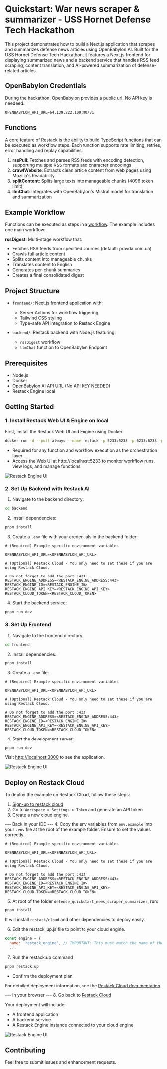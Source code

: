 # Quickstart: War news scraper & summarizer - USS Hornet Defense Tech Hackathon

This project demonstrates how to build a Next.js application that scrapes and summarizes defense news articles using OpenBabylon AI. Built for the USS Hornet Defense Tech Hackathon, it features a Next.js frontend for displaying summarized news and a backend service that handles RSS feed scraping, content translation, and AI-powered summarization of defense-related articles.

## OpenBabylon Credentials

During the hackathon, OpenBabylon provides a public url. No API key is needeed.

```
OPENBABYLON_API_URL=64.139.222.109:80/v1
```

## Functions

A core feature of Restack is the ability to build [TypeScript functions](https://docs.restack.io/libraries/typescript/functions) that can be executed as workflow steps. Each function supports rate limiting, retries, error handling and replay capabilities.

1. **rssPull**: Fetches and parses RSS feeds with encoding detection, supporting multiple RSS formats and character encodings
2. **crawlWebsite**: Extracts clean article content from web pages using Mozilla's Readability
3. **splitContent**: Splits large texts into manageable chunks (4096 token limit)
4. **llmChat**: Integrates with OpenBabylon's Mistral model for translation and summarization

## Example Workflow

Functions can be executed as steps in a [workflow](https://docs.restack.io/features/workflows). The example includes one main workflow:

**rssDigest**: Multi-stage workflow that:

- Fetches RSS feeds from specified sources (default: pravda.com.ua)
- Crawls full article content
- Splits content into manageable chunks
- Translates content to English
- Generates per-chunk summaries
- Creates a final consolidated digest

## Project Structure

- `frontend/`: Next.js frontend application with:

  - Server Actions for workflow triggering
  - Tailwind CSS styling
  - Type-safe API integration to Restack Engine

- `backend/`: Restack backend with Node.js featuring:
  - `rssDigest` workflow
  - `llmChat` function to OpenBabylon Endpoint

## Prerequisites

- Node.js
- Docker
- OpenBabylon AI API URL (No API KEY NEEDED)
- Restack Engine local

## Getting Started

### 1. Install Restack Web UI & Engine on local

First, install the Restack Web UI and Engine using Docker:

```bash
docker run -d --pull always --name restack -p 5233:5233 -p 6233:6233 -p 7233:7233 ghcr.io/restackio/restack:main
```

- Required for any function and workflow execution as the orchestration layer
- Access the Web UI at http://localhost:5233 to monitor workflow runs, view logs, and manage functions

![Restack Engine UI](./restack-engine-ui.png)

### 2. Set Up Backend with Restack AI

1. Navigate to the backend directory:

```bash
cd backend
```

2. Install dependencies:

```bash
pnpm install
```

3. Create a `.env` file with your credentials in the backend folder:

```
# (Required) Example-specific environment variables

OPENBABYLON_API_URL=<OPENBABYLON_API_URL>

# (Optional) Restack Cloud - You only need to set these if you are using Restack Cloud.

# Do not forget to add the port :433
RESTACK_ENGINE_ADDRESS=<RESTACK_ENGINE_ADDRESS:443>
RESTACK_ENGINE_ID=<RESTACK_ENGINE_ID>
RESTACK_ENGINE_API_KEY=<RESTACK_ENGINE_API_KEY>
RESTACK_CLOUD_TOKEN=<RESTACK_CLOUD_TOKEN>
```

4. Start the backend service:

```bash
pnpm run dev
```

### 3. Set Up Frontend

1. Navigate to the frontend directory:

```bash
cd frontend
```

2. Install dependencies:

```bash
pnpm install
```

3. Create a `.env` file:

```
# (Required) Example-specific environment variables

OPENBABYLON_API_URL=<OPENBABYLON_API_URL>

# (Optional) Restack Cloud - You only need to set these if you are using Restack Cloud.

# Do not forget to add the port :433
RESTACK_ENGINE_ADDRESS=<RESTACK_ENGINE_ADDRESS:443>
RESTACK_ENGINE_ID=<RESTACK_ENGINE_ID>
RESTACK_ENGINE_API_KEY=<RESTACK_ENGINE_API_KEY>
RESTACK_CLOUD_TOKEN=<RESTACK_CLOUD_TOKEN>
```

4. Start the development server:

```bash
pnpm run dev
```

Visit [http://localhost:3000](http://localhost:3000) to see the application.

![Restack Engine UI](./frontend.png)

## Deploy on Restack Cloud

To deploy the example on Restack Cloud, follow these steps:

1. [Sign-up to restack cloud](https:console.restack.io)
2. Go to `Workspace > Settings > Token` and generate an API token
3. Create a new cloud engine.

--- Back in your IDE --- 4. Copy the env variables from `env.example` into your `.env` file at the root of the example folder.
Ensure to set the values correctly.

```
# (Required) Example-specific environment variables

OPENBABYLON_API_URL=<OPENBABYLON_API_URL>

# (Optional) Restack Cloud - You only need to set these if you are using Restack Cloud.

# Do not forget to add the port :433
RESTACK_ENGINE_ADDRESS=<RESTACK_ENGINE_ADDRESS:443>
RESTACK_ENGINE_ID=<RESTACK_ENGINE_ID>
RESTACK_ENGINE_API_KEY=<RESTACK_ENGINE_API_KEY>
RESTACK_CLOUD_TOKEN=<RESTACK_CLOUD_TOKEN>
```

5. At root of the folder `defense_quickstart_news_scraper_summarizer`, run:

```bash
pnpm install
```

It will install `restack/cloud` and other dependencies to deploy easily.

6. Edit the restack_up.js file to point to your cloud engine.

```js
const engine = {
  name: 'restack_engine', // IMPORTANT: This must match the name of the engine in the Restack Cloud console.
  ...
```

7. Run the restack:up command

```bash
pnpm restack:up
```

- Confirm the deployment plan

For detailed deployment information, see the [Restack Cloud documentation](https://docs.restack.io/restack-cloud/deployrepo).

--- In your browser --- 8. Go back to [Restack Cloud](https://console.restack.io)

Your deployment will include:

- A frontend application
- A backend service
- A Restack Engine instance connected to your cloud engine

![Restack Engine UI](./restack-cloud-overview.png)

## Contributing

Feel free to submit issues and enhancement requests.
